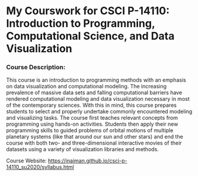 # My Courswork for CSCI P-14110: Introduction to Programming, Computational Science, and Data Visualization
### Course Description:
This course is an introduction to programming methods with an emphasis on data visualization and computational modeling. The increasing prevalence of massive data sets and falling computational barriers have rendered computational modeling and data visualization necessary in most of the contemporary sciences. With this in mind, this course prepares students to select and properly undertake commonly encountered modeling and visualizing tasks. The course first teaches relevant concepts from programming using hands-on activities. Students then apply their new programming skills to guided problems of orbital motions of multiple planetary systems (like that around our sun and other stars) and end the course with both two- and three-dimensional interactive movies of their datasets using a variety of visualization libraries and methods.

Course Website: https://jnaiman.github.io/csci-p-14110_su2020/syllabus.html
